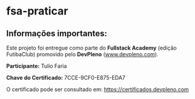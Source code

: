 # fsa-praticar

## Informações importantes:

Este projeto foi entregue como parte do **Fullstack Academy** (edição FutibaClub) promovido pelo **DevPleno** (www.devpleno.com).

**Participante:** Tulio Faria

**Chave do Certificado:** 7CCE-9CF0-E875-EDA7

O certificado pode ser consultado em: https://certificados.devpleno.com
